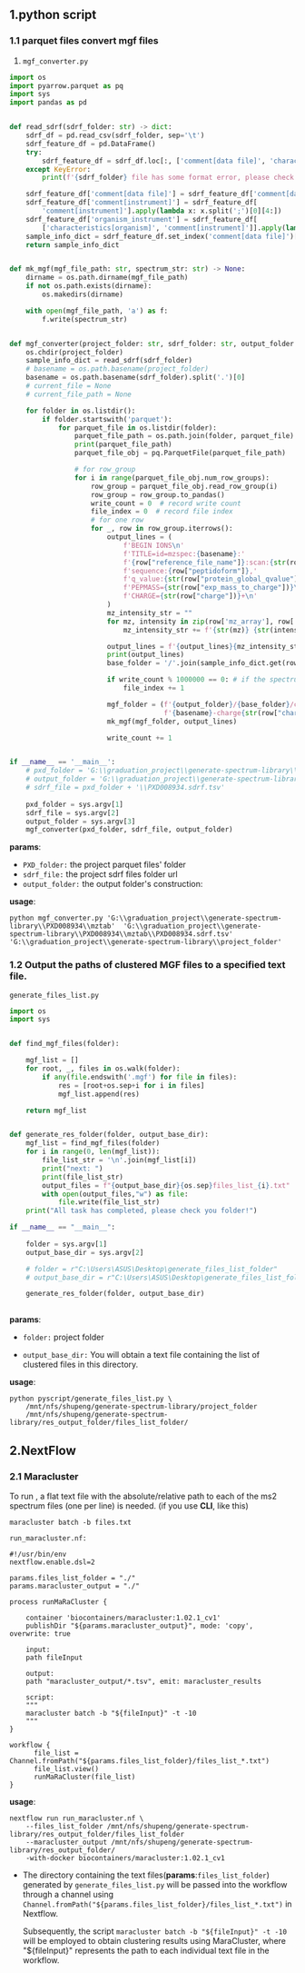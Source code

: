 ## 1.python script

### 1.1 parquet files convert mgf files

1. `mgf_converter.py`

```python
import os
import pyarrow.parquet as pq
import sys
import pandas as pd


def read_sdrf(sdrf_folder: str) -> dict:
    sdrf_df = pd.read_csv(sdrf_folder, sep='\t')
    sdrf_feature_df = pd.DataFrame()
    try:
        sdrf_feature_df = sdrf_df.loc[:, ['comment[data file]', 'characteristics[organism]', 'comment[instrument]']]
    except KeyError:
        print(f'{sdrf_folder} file has some format error, please check the col index format.')

    sdrf_feature_df['comment[data file]'] = sdrf_feature_df['comment[data file]'].apply(lambda x: x.split('.')[0])
    sdrf_feature_df['comment[instrument]'] = sdrf_feature_df[
        'comment[instrument]'].apply(lambda x: x.split(';')[0][4:])
    sdrf_feature_df['organism_instrument'] = sdrf_feature_df[
        ['characteristics[organism]', 'comment[instrument]']].apply(lambda x: list(x), axis=1)
    sample_info_dict = sdrf_feature_df.set_index('comment[data file]')['organism_instrument'].to_dict()
    return sample_info_dict


def mk_mgf(mgf_file_path: str, spectrum_str: str) -> None:
    dirname = os.path.dirname(mgf_file_path)
    if not os.path.exists(dirname):
        os.makedirs(dirname)

    with open(mgf_file_path, 'a') as f:
        f.write(spectrum_str)


def mgf_converter(project_folder: str, sdrf_folder: str, output_folder: str) -> None:
    os.chdir(project_folder)
    sample_info_dict = read_sdrf(sdrf_folder)
    # basename = os.path.basename(project_folder)
    basename = os.path.basename(sdrf_folder).split('.')[0]
    # current_file = None
    # current_file_path = None

    for folder in os.listdir():
        if folder.startswith('parquet'):
            for parquet_file in os.listdir(folder):
                parquet_file_path = os.path.join(folder, parquet_file)
                print(parquet_file_path)
                parquet_file_obj = pq.ParquetFile(parquet_file_path)

                # for row_group
                for i in range(parquet_file_obj.num_row_groups):
                    row_group = parquet_file_obj.read_row_group(i)
                    row_group = row_group.to_pandas()
                    write_count = 0  # record write count
                    file_index = 0  # record file index
                    # for one row
                    for _, row in row_group.iterrows():
                        output_lines = (
                            f'BEGIN IONS\n'
                            f'TITLE=id=mzspec:{basename}:'
                            f'{row["reference_file_name"]}:scan:{str(row["scan_number"])},'
                            f'sequence:{row["peptidoform"]},'
                            f'q_value:{str(row["protein_global_qvalue"])}\n'
                            f'PEPMASS={str(row["exp_mass_to_charge"])}\n'
                            f'CHARGE={str(row["charge"])}+\n'
                        )
                        mz_intensity_str = ""
                        for mz, intensity in zip(row['mz_array'], row['intensity_array']):
                            mz_intensity_str += f'{str(mz)} {str(intensity)}\n'

                        output_lines = f'{output_lines}{mz_intensity_str}END IONS\n'
                        print(output_lines)
                        base_folder = '/'.join(sample_info_dict.get(row['reference_file_name']))

                        if write_count % 1000000 == 0: # if the spectrum's num over 1000000, the file index+1
                            file_index += 1

                        mgf_folder = (f'{output_folder}/{base_folder}/charge{str(row["charge"])}/mgf_files/'
                                      f'{basename}-charge{str(row["charge"])}_{file_index}.mgf')
                        mk_mgf(mgf_folder, output_lines)

                        write_count += 1


if __name__ == '__main__':
    # pxd_folder = 'G:\\graduation_project\\generate-spectrum-library\\PXD008934\\mztab'
    # output_folder = 'G:\\graduation_project\\generate-spectrum-library\\project_folder'
    # sdrf_file = pxd_folder + '\\PXD008934.sdrf.tsv'
    
    pxd_folder = sys.argv[1]
    sdrf_file = sys.argv[2]
    output_folder = sys.argv[3]
    mgf_converter(pxd_folder, sdrf_file, output_folder)

```

**params**:

- `PXD_folder:` the project parquet files' folder
- `sdrf_file:` the project sdrf files folder url
- `output_folder:` the output folder's construction:

**usage**: 

```shell
python mgf_converter.py 'G:\\graduation_project\\generate-spectrum-library\\PXD008934\\mztab'  'G:\\graduation_project\\generate-spectrum-library\\PXD008934\\mztab\\PXD008934.sdrf.tsv' 'G:\\graduation_project\\generate-spectrum-library\\project_folder'
```



### 1.2 Output the paths of clustered MGF files to a specified text file.

`generate_files_list.py`

```python
import os
import sys


def find_mgf_files(folder):

    mgf_list = []
    for root, _, files in os.walk(folder):
        if any(file.endswith('.mgf') for file in files):
            res = [root+os.sep+i for i in files]
            mgf_list.append(res)

    return mgf_list


def generate_res_folder(folder, output_base_dir):
    mgf_list = find_mgf_files(folder)
    for i in range(0, len(mgf_list)):
        file_list_str = '\n'.join(mgf_list[i])
        print("next: ")
        print(file_list_str)
        output_files = f"{output_base_dir}{os.sep}files_list_{i}.txt"
        with open(output_files,"w") as file:
            file.write(file_list_str)
    print("All task has completed, please check you folder!")

if __name__ == "__main__":
    
    folder = sys.argv[1]
    output_base_dir = sys.argv[2]

    # folder = r"C:\Users\ASUS\Desktop\generate_files_list_folder"
    # output_base_dir = r"C:\Users\ASUS\Desktop\generate_files_list_folder\files_list_dir"

    generate_res_folder(folder, output_base_dir)
    

```

**params**:

- `folder:` project folder

- `output_base_dir:` You will obtain a text file containing the list of clustered files in this directory.

**usage**:

```shell
python pyscript/generate_files_list.py \
	/mnt/nfs/shupeng/generate-spectrum-library/project_folder 
	/mnt/nfs/shupeng/generate-spectrum-library/res_output_folder/files_list_folder/

```

## 2.NextFlow

### 2.1 Maracluster

To run , a flat text file with the absolute/relative path to each of the ms2 spectrum files (one per line) is needed. (if you use **CLI**, like this)

```shell
maracluster batch -b files.txt
```



`run_maracluster.nf:`

```shell
#!/usr/bin/env 
nextflow.enable.dsl=2

params.files_list_folder = "./"
params.maracluster_output = "./"

process runMaRaCluster {

    container 'biocontainers/maracluster:1.02.1_cv1'
    publishDir "${params.maracluster_output}", mode: 'copy', overwrite: true

    input:
    path fileInput 

    output:
    path "maracluster_output/*.tsv", emit: maracluster_results

    script:
    """
    maracluster batch -b "${fileInput}" -t -10
    """
}

workflow {
      file_list = Channel.fromPath("${params.files_list_folder}/files_list_*.txt")
      file_list.view()
      runMaRaCluster(file_list)
}
```

**usage**: 

```shell
nextflow run run_maracluster.nf \
	--files_list_folder /mnt/nfs/shupeng/generate-spectrum-library/res_output_folder/files_list_folder  
	--maracluster_output /mnt/nfs/shupeng/generate-spectrum-library/res_output_folder/ 
	-with-docker biocontainers/maracluster:1.02.1_cv1

```



- The directory containing the text files(**params**:`files_list_folder`) generated by `generate_files_list.py` will be passed into the workflow through a channel using `Channel.fromPath("${params.files_list_folder}/files_list_*.txt")` in Nextflow.

   Subsequently, the script `maracluster batch -b "${fileInput}" -t -10` will be employed to obtain clustering results using MaraCluster, where "${fileInput}" represents the path to each individual text file in the workflow.

   





